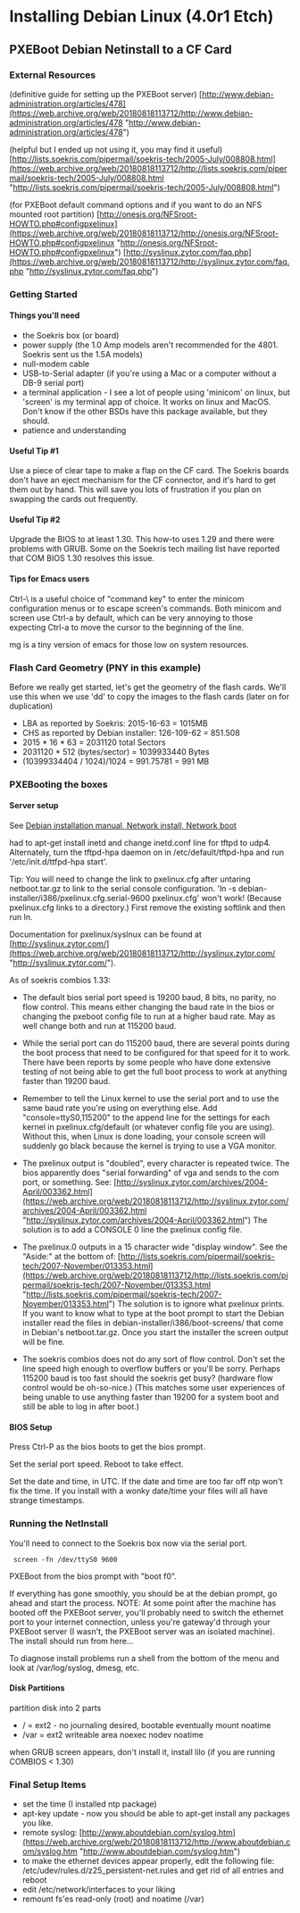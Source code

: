 # Installing Debian Linux (4.0r1 Etch)

## PXEBoot Debian Netinstall to a CF Card

### External Resources

(definitive guide for setting up the PXEBoot server)
[http://www.debian-administration.org/articles/478](https://web.archive.org/web/20180818113712/http://www.debian-administration.org/articles/478 "http://www.debian-administration.org/articles/478")

(helpful but I ended up not using it, you may find it useful)
[http://lists.soekris.com/pipermail/soekris-tech/2005-July/008808.html](https://web.archive.org/web/20180818113712/http://lists.soekris.com/pipermail/soekris-tech/2005-July/008808.html "http://lists.soekris.com/pipermail/soekris-tech/2005-July/008808.html")

(for PXEBoot default command options and if you want to do an NFS mounted root partition)
[http://onesis.org/NFSroot-HOWTO.php#configpxelinux](https://web.archive.org/web/20180818113712/http://onesis.org/NFSroot-HOWTO.php#configpxelinux "http://onesis.org/NFSroot-HOWTO.php#configpxelinux")
[http://syslinux.zytor.com/faq.php](https://web.archive.org/web/20180818113712/http://syslinux.zytor.com/faq.php "http://syslinux.zytor.com/faq.php")

### Getting Started

#### Things you'll need

* the Soekris box (or board)
* power supply (the 1.0 Amp models aren't recommended for the 4801. Soekris sent us the 1.5A models)
* null-modem cable
* USB-to-Serial adapter (if you're using a Mac or a computer without a DB-9 serial port)
* a terminal application - I see a lot of people using 'minicom' on linux, but 'screen' is my terminal app of choice. It works on linux and MacOS. Don't know if the other BSDs have this package available, but they should.
* patience and understanding

#### Useful Tip #1

Use a piece of clear tape to make a flap on the CF card. The Soekris boards don't have an eject mechanism for the CF connector, and it's hard to get them out by hand. This will save you lots of frustration if you plan on swapping the cards out frequently.

#### Useful Tip #2

Upgrade the BIOS to at least 1.30. This how-to uses 1.29 and there were problems with GRUB. Some on the Soekris tech mailing list have reported that COM BIOS 1.30 resolves this issue.

#### Tips for Emacs users

Ctrl-\ is a useful choice of "command key" to enter the minicom configuration menus or to escape screen's commands. Both minicom and screen use Ctrl-a by default, which can be very annoying to those expecting Ctrl-a to move the cursor to the beginning of the line.

mg is a tiny version of emacs for those low on system resources.

###   Flash Card Geometry (PNY in this example)

Before we really get started, let's get the geometry of the flash cards. We'll use this when we use 'dd' to copy the images to the flash cards (later on for duplication)

* LBA as reported by Soekris: 2015-16-63 = 1015MB
* CHS as reported by Debian installer: 126-109-62 = 851.508
* 2015 * 16 * 63 = 2031120 total Sectors
* 2031120 * 512 (bytes/sector) = 1039933440 Bytes
* (10399334404 / 1024)/1024 = 991.75781 = 991 MB

### PXEBooting the boxes

#### Server setup

See [Debian installation manual, Network install, Network boot](https://web.archive.org/web/20180818113712/http://www.debian.org/distrib/netinst#netboot "http://www.debian.org/distrib/netinst#netboot")

had to apt-get install inetd
and change inetd.conf line for tftpd to udp4. Alternately, turn the tftpd-hpa daemon on in /etc/default/tftpd-hpa and run '/etc/init.d/ttfpd-hpa start'.

Tip: You will need to change the link to pxelinux.cfg after untaring netboot.tar.gz to link to the serial console configuration. 'ln -s debian-installer/i386/pxelinux.cfg.serial-9600 pxelinux.cfg' won't work! (Because pxelinux.cfg links to a directory.) First remove the existing softlink and then run ln. 

Documentation for pxelinux/syslnux can be found at [http://syslinux.zytor.com/](https://web.archive.org/web/20180818113712/http://syslinux.zytor.com/ "http://syslinux.zytor.com/").

As of soekris combios 1.33:

*  The default bios serial port speed is 19200 baud, 8 bits, no parity, no flow control. This means either changing the baud rate in the bios or changing the pxeboot config file to run at a higher baud rate. May as well change both and run at 115200 baud.

*  While the serial port can do 115200 baud, there are several points during the boot process that need to be configured for that speed for it to work. There have been reports by some people who have done extensive testing of not being able to get the full boot process to work at anything faster than 19200 baud.

*  Remember to tell the Linux kernel to use the serial port and to use the same baud rate you're using on everything else. Add "console=ttyS0,115200" to the append line for the settings for each kernel in pxelinux.cfg/default (or whatever config file you are using). Without this, when Linux is done loading, your console screen will suddenly go black because the kernel is trying to use a VGA monitor.

*  The pxelinux output is "doubled", every character is repeated twice. The bios apparently does "serial forwarding" of vga and sends to the com port, or something. See: [http://syslinux.zytor.com/archives/2004-April/003362.html](https://web.archive.org/web/20180818113712/http://syslinux.zytor.com/archives/2004-April/003362.html "http://syslinux.zytor.com/archives/2004-April/003362.html") The solution is to add a CONSOLE 0 line the pxelinux config file.

*  The pxelinux.0 outputs in a 15 character wide "display window". See the "Aside:" at the bottom of: [http://lists.soekris.com/pipermail/soekris-tech/2007-November/013353.html](https://web.archive.org/web/20180818113712/http://lists.soekris.com/pipermail/soekris-tech/2007-November/013353.html "http://lists.soekris.com/pipermail/soekris-tech/2007-November/013353.html") The solution is to ignore what pxelinux prints. If you want to know what to type at the boot prompt to start the Debian installer read the files in debian-installer/i386/boot-screens/ that come in Debian's netboot.tar.gz. Once you start the installer the screen output will be fine.

*  The soekris combios does not do any sort of flow control. Don't set the line speed high enough to overflow buffers or you'll be sorry. Perhaps 115200 baud is too fast should the soekris get busy? (hardware flow control would be oh-so-nice.) (This matches some user experiences of being unable to use anything faster than 19200 for a system boot and still be able to log in after boot.)

#### BIOS Setup

Press Ctrl-P as the bios boots to get the bios prompt.

Set the serial port speed. Reboot to take effect.

Set the date and time, in UTC. If the date and time are too far off ntp won't fix the time. If you install with a wonky date/time your files will all have strange timestamps.

### Running the NetInstall

You'll need to connect to the Soekris box now via the serial port.

```
 screen -fn /dev/ttyS0 9600
```

PXEBoot from the bios prompt with "boot f0".

If everything has gone smoothly, you should be at the debian prompt, go ahead and start the process.
NOTE: At some point after the machine has booted off the PXEBoot server, you'll probably need to switch the ethernet port to your internet connection, unless you're gateway'd through your PXEBoot server (I wasn't, the PXEBoot server was an isolated machine). The install should run from here...

To diagnose install problems run a shell from the bottom of the menu and look at /var/log/syslog, dmesg, etc.

#### Disk Partitions

partition disk into 2 parts

*  / = ext2 - no journaling desired, bootable eventually mount noatime
*  /var = ext2 writeable area noexec nodev noatime

when GRUB screen appears, don't install it, install lilo (if you are running COMBIOS < 1.30)

### Final Setup Items

* set the time (I installed ntp package)
* apt-key update - now you should be able to apt-get install any packages you like.
* remote syslog: [http://www.aboutdebian.com/syslog.htm](https://web.archive.org/web/20180818113712/http://www.aboutdebian.com/syslog.htm "http://www.aboutdebian.com/syslog.htm")
* to make the ethernet devices appear properly, edit the following file: /etc/udev/rules.d/z25\_persistent-net.rules and get rid of all entries and reboot
* edit /etc/network/interfaces to your liking
* remount fs'es read-only (root) and noatime (/var)
